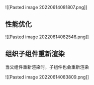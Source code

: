 ![[Pasted image 20220614081807.png]]


## 性能优化

![[Pasted image 20220614082546.png]]


## 组织子组件重新渲染

当父组件重新渲染时，子组件也会重新渲染

![[Pasted image 20220614083809.png]]